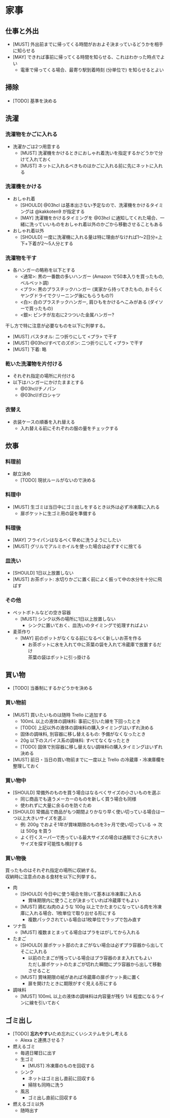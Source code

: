# 家事

## 仕事と外出

- [MUST] 外出前までに帰ってくる時間がおおよそ決まっているどうかを相手に知らせる
- [MAY] できれば事前に帰ってくる時間を知らせる、これはわかった時点でよい
  - 電車で帰ってくる場合、最寄り駅到着時刻 (分単位で) を知らせるとよい

## 掃除

- [TODO] 基準を決める

## 洗濯

### 洗濯物をかごに入れる

- 洗濯かごは2つ用意する
  - [MUST] 洗濯機をかけるときにおしゃれ着洗いを指定するかどうかで分けて入れておく
  - [MUST] ネットに入れるべきものはかごに入れる前に先にネットに入れる

### 洗濯機をかける

- おしゃれ着
  - [SHOULD] @03hcl は基本出さない予定なので、洗濯機をかけるタイミングは @kakkoten9 が指定する
  - [MAY] 洗濯機をかけるタイミングを @03hcl に通知してくれた場合、一緒に洗っていいものをおしゃれ着以外のかごから移動させることもある
- おしゃれ着以外
  - [SHOULD] 一度に洗濯機に入れる量は特に理由がなければ1～2日分=上下+下着が2～5人分とする

### 洗濯物を干す

- 各ハンガーの略称を以下とする
  - <通常>: 黒の一番数の多いハンガー (Amazon で50本入りを買ったもの, ベルベット調)
  - <プラ>: 黒のプラスチックハンガー (実家から持ってきたもの, おそらくヤングドライでクリーニング後にもらうもの?)
  - <白>: 白のプラスチックハンガー, 肩ひもをかけるへこみがある (ダイソーで買ったもの)
  - <銀>: ピンチが左右に2つついた金属ハンガー?

干し方で特に注意が必要なものを以下に列挙する。

- [MUST] バスタオル: 二つ折りにして <プラ> で干す
- [MUST] @03hcl/すべてのズボン: 二つ折りにして <プラ> で干す
- [MUST] 下着: 略

### 乾いた洗濯物を片付ける

- それぞれ指定の場所に片付ける
- 以下はハンガーにかけたままとする
  - @03hcl/チノパン
  - @03hcl/ポロシャツ

### 衣替え

- 衣装ケースの順番を入れ替える
  - 入れ替える前にそれぞれの服の量をチェックする

## 炊事

### 料理前

- 献立決め
  - [TODO] 現状ルールがないので決める

### 料理中

- [MUST] 生ゴミは当日中にゴミ出しをするとき以外は必ず冷凍庫に入れる
  - 扉ポケットに生ゴミ用の袋を準備する

### 料理後

- [MAY] フライパンはなるべく早めに洗うようにしたい
- [MUST] グリルでアルミホイルを使った場合は必ずすぐに捨てる

### 皿洗い

- [SHOULD] 1日以上放置しない
- [MUST] お茶ポット: 水切りかごに置く前によく振って中の水分を十分に飛ばす

### その他

- ペットボトルなどの空き容器
  - [MUST] シンク以外の場所に1日以上放置しない
    - シンクに置いておく、皿洗いのタイミングで処理すればよい
- 麦茶作り
  - [MAY] 前のポットがなくなる前になるべく新しいお茶を作る
    - お茶ポットに水を入れて中に茶葉の袋を入れて冷蔵庫で放置するだけ  
      茶葉の袋はポットに引っ掛ける

## 買い物

- [TODO] 当番制にするかどうかを決める

### 買い物前

- [MUST] 買いたいものは随時 Trello に追加する
  - 100mL 以上の液体の調味料: 事前に引いた線を下回ったとき
  - [TODO] 上記以外の液体の調味料の購入タイミングはいずれ決める
  - 固体の調味料, 別容器に移し替えるもの: 予備がなくなったとき
  - 20g 以下のスパイス系の調味料: すべてなくなったとき
  - [TODO] 固体で別容器に移し替えない調味料の購入タイミングはいずれ決める
- [MUST] 前日・当日の買い物前までに一度以上 Trello の冷蔵庫・冷凍庫欄を整理しておく

### 買い物中

- [SHOULD] 常備外のものを買う場合はなるべくサイズの小さいものを選ぶ
  - 同じ商品でも違うメーカーのものを新しく買う場合も同様
  - 使われずに大量に余るのを防ぐため
- [SHOULD] 常備品で商品がもつ期間よりかなり早く使い切っている場合は一つ以上大きいサイズを選ぶ
  - 例: 200g でおよそ1年が賞味期限のものを3ヶ月で使い切っている → 次は 500g を買う
  - よく行くスーパーで売っている最大サイズの場合は通販でさらに大きいサイズを探す可能性も検討する

### 買い物後

買ったものはそれぞれ指定の場所に収納する。  
収納時に注意点のある食材を以下に列挙する。

- 肉
  - [SHOULD] 今日中に使う場合を除いて基本は冷凍庫に入れる
    - 賞味期限内に使うことが決まっていれば冷蔵庫でもよい
  - [MUST] 鶏むね肉のような 100g 以上でかたまりになっている肉を冷凍庫に入れる場合、1枚単位で取り出せる形にする
    - 複数パックされている場合は1枚単位でラップで包み直す
- ツナ缶
  - [MUST] 複数まとまってる場合はプラをはがしてから入れる
- たまご
  - [SHOULD] 扉ポケット部のたまごがない場合は必ずプラ容器から出してそこに入れる
    - 以前のたまごが残っている場合はプラ容器のまま入れてもよい  
      ただし扉ポケットのたまごが切れた瞬間にプラ容器から出して移動させること
  - [MUST] 賞味期限の紙があれば冷蔵庫の扉ポケット奥に置く
    - 扉を開けたときに期限がすぐ見える形にする
- 調味料
  - [MUST] 100mL 以上の液体の調味料は内容量が残り 1/4 程度になるラインに線を引いておく

## ゴミ出し

- [TODO] **忘れやすい**ため忘れにくいシステムを少し考える
  - Alexa と連携させる？
- 燃えるゴミ
  - 毎週日曜日に出す
  - 生ゴミ
    - [MUST] 冷凍庫のものを回収する
  - シンク
    - ネットはゴミ出し直前に回収する
    - 掃除も同時に洗う
  - 風呂
    - ゴミ出し直前に回収する
- 燃えるゴミ以外
  - 随時出す
